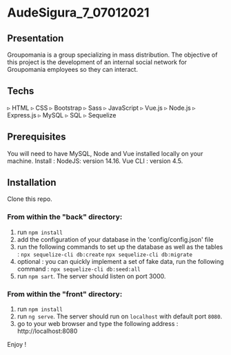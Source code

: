 # AudeSigura_7_07012021

## Presentation ##
Groupomania is a group specializing in mass distribution. The objective of this project is the development of an internal social network for Groupomania employees so they can interact.

## Techs ##
▹ HTML
▹ CSS
▹ Bootstrap
▹ Sass
▹ JavaScript
▹ Vue.js
▹ Node.js
▹ Express.js
▹ MySQL
▹ SQL
▹ Sequelize

## Prerequisites ##

You will need to have MySQL, Node and Vue installed locally on your machine.
Install :
NodeJS: version 14.16. 
Vue CLI : version 4.5.

## Installation ##

Clone this repo. 

### From within the "back" directory: ###

1) run `npm install`
2) add the configuration of your database in the 'config/config.json' file
3) run the following commands to set up the database as well as the tables : 
`npx sequelize-cli db:create`
`npx sequelize-cli db:migrate`
4) optional : you can quickly implement a set of fake data, run the following command :
`npx sequelize-cli db:seed:all`
3) run `npm sart`. The server should listen on port 3000.


### From within the "front" directory: ###

1) run `npm install`
2) run `ng serve`. The server should run on `localhost` with default port `8080`. 
3) go to your web browser and type the following address : http://localhost:8080 


Enjoy !
